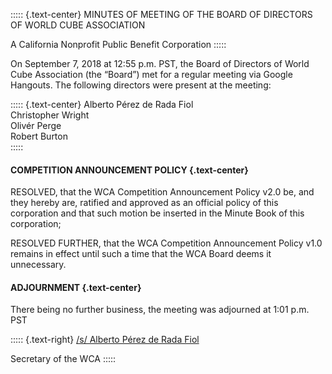 ::::: {.text-center}
MINUTES OF MEETING OF THE BOARD OF DIRECTORS OF WORLD CUBE ASSOCIATION

A California Nonprofit Public Benefit Corporation
:::::

On September 7, 2018 at 12:55 p.m. PST, the Board of Directors of World Cube Association (the “Board”) met for a regular meeting via Google Hangouts. The following directors were present at the meeting:

::::: {.text-center}
Alberto Pérez de Rada Fiol <br>
Christopher Wright <br>
Olivér Perge <br>
Robert Burton <br>
:::::

#### COMPETITION ANNOUNCEMENT POLICY {.text-center}

RESOLVED, that the WCA Competition Announcement Policy v2.0 be, and they hereby are, ratified and approved as an official policy of this corporation and that such motion be inserted in the Minute Book of this corporation;

RESOLVED FURTHER, that the WCA Competition Announcement Policy v1.0 remains in effect until such a time that the WCA Board deems it unnecessary.

#### ADJOURNMENT {.text-center}

There being no further business, the meeting was adjourned at 1:01 p.m. PST

::::: {.text-right}
<u>/s/ Alberto Pérez de Rada Fiol</u>

Secretary of the WCA
:::::
